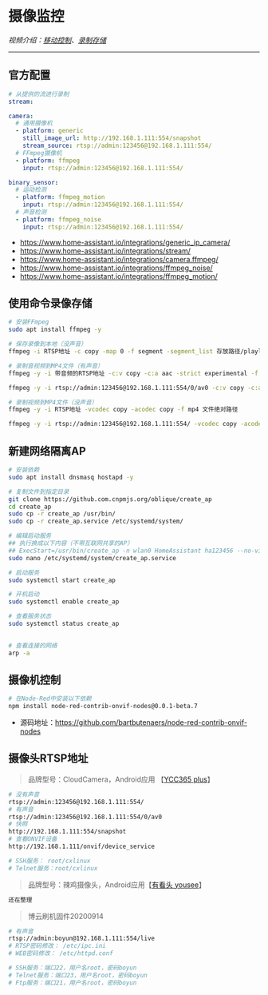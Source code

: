 # 摄像监控

*视频介绍：[移动控制](https://www.bilibili.com/video/BV1bZ4y1N74q/)、[录制存储](https://www.bilibili.com/video/BV1kK4y1872d/)*

---

## 官方配置

```yaml
# 从提供的流进行录制
stream:

camera:
  # 通用摄像机
  - platform: generic
    still_image_url: http://192.168.1.111:554/snapshot
    stream_source: rtsp://admin:123456@192.168.1.111:554/
  # FFmpeg摄像机
  - platform: ffmpeg
    input: rtsp://admin:123456@192.168.1.111:554/

binary_sensor:
  # 运动检测
  - platform: ffmpeg_motion
    input: rtsp://admin:123456@192.168.1.111:554/
  # 声音检测
  - platform: ffmpeg_noise
    input: rtsp://admin:123456@192.168.1.111:554/
```

- https://www.home-assistant.io/integrations/generic_ip_camera/
- https://www.home-assistant.io/integrations/stream/
- https://www.home-assistant.io/integrations/camera.ffmpeg/
- https://www.home-assistant.io/integrations/ffmpeg_noise/
- https://www.home-assistant.io/integrations/ffmpeg_motion/

## 使用命令录像存储

```bash
# 安装FFmpeg
sudo apt install ffmpeg -y

# 保存录像到本地（没声音）
ffmpeg -i RTSP地址 -c copy -map 0 -f segment -segment_list 存放路径/playlist.m3u8 -segment_time 5 存放路径/output%09d.ts

# 录制音视频到MP4文件（有声音）
ffmpeg -y -i 带音频的RTSP地址 -c:v copy -c:a aac -strict experimental -f mp4 文件绝对路径

ffmpeg -y -i rtsp://admin:123456@192.168.1.111:554/0/av0 -c:v copy -c:a aac -strict experimental -f mp4 /home/pi/homeassistant/media/test.mp4

# 录制视频到MP4文件（没声音）
ffmpeg -y -i RTSP地址 -vcodec copy -acodec copy -f mp4 文件绝对路径

ffmpeg -y -i rtsp://admin:123456@192.168.1.111:554/ -vcodec copy -acodec copy -f mp4 /home/pi/homeassistant/media/test.mp4

```

## 新建网络隔离AP

```bash
# 安装依赖
sudo apt install dnsmasq hostapd -y

# 复制文件到指定目录
git clone https://github.com.cnpmjs.org/oblique/create_ap
cd create_ap
sudo cp -r create_ap /usr/bin/
sudo cp -r create_ap.service /etc/systemd/system/

# 编辑启动服务
## 执行换成以下内容（不带互联网共享的AP）
## ExecStart=/usr/bin/create_ap -n wlan0 HomeAssistant ha123456 --no-virt
sudo nano /etc/systemd/system/create_ap.service

# 启动服务
sudo systemctl start create_ap

# 开机启动
sudo systemctl enable create_ap

# 查看服务状态
sudo systemctl status create_ap
 
```

```bash
# 查看连接的网络
arp -a
```

## 摄像机控制

```bash
# 在Node-Red中安装以下依赖
npm install node-red-contrib-onvif-nodes@0.0.1-beta.7
```
- 源码地址：https://github.com/bartbutenaers/node-red-contrib-onvif-nodes

## 摄像头RTSP地址

> 品牌型号：CloudCamera，Android应用 【[YCC365 plus](https://www.closeli.cn/app/1536546203748)】
```bash
# 没有声音
rtsp://admin:123456@192.168.1.111:554/
# 有声音
rtsp://admin:123456@192.168.1.111:554/0/av0
# 快照
http://192.168.1.111:554/snapshot
# 查看ONVIF设备
http://192.168.1.111/onvif/device_service 

# SSH服务： root/cxlinux
# Telnet服务：root/cxlinux
```

> 品牌型号：辣鸡摄像头，Android应用【[有看头 yousee](http://app.mi.com/details?id=com.yoosee&ref=search)】
```bash
还在整理
```

> 博云刷机固件20200914
```bash
# 有声音
rtsp://admin:boyun@192.168.1.111:554/live
# RTSP密码修改： /etc/ipc.ini
# WEB密码修改： /etc/httpd.conf

# SSH服务：端口22，用户名root，密码boyun
# Telnet服务：端口23，用户名root，密码boyun
# Ftp服务：端口21，用户名root，密码boyun
```
